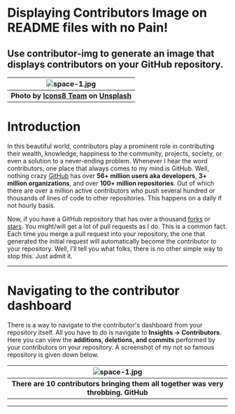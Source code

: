 # Displaying Contributors Image on README files with no Pain!

## Use contributor-img to generate an image that displays contributors on your GitHub repository.


| ![space-1.jpg](https://miro.medium.com/max/1050/1*y5d_xjclUbHMeHrC1Qnv5w.jpeg) | 
|:--:| 
| **Photo by [Icons8 Team](https://unsplash.com/@icons8?utm_source=unsplash&utm_medium=referral&utm_content=creditCopyText) on [Unsplash](https://unsplash.com/s/photos/project?utm_source=unsplash&utm_medium=referral&utm_content=creditCopyText)** |

# Introduction
In this beautiful world, contributors play a prominent role in contributing their wealth, knowledge, happiness to the community, projects, society, or even a solution to a never-ending problem. Whenever I hear the word contributors, one place that always comes to my mind is GitHub. Well, nothing crazy [GitHub](https://github.com/) has over **56+ million users aka developers**, **3+ million organizations**, and over **100+ million repositories**. Out of which there are over a million active contributors who push several hundred or thousands of lines of code to other repositories. This happens on a daily if not hourly basis.

Now, if you have a GitHub repository that has over a thousand [forks](https://docs.github.com/en/free-pro-team@latest/github/getting-started-with-github/fork-a-repo) or [stars](https://stars.github.com/). You might/will get a lot of pull requests as I do. This is a common fact. Each time you merge a pull request into your repository, the one that generated the initial request will automatically become the contributor to your repository. Well, I’ll tell you what folks, there is no other simple way to stop this. Just admit it.

---

# Navigating to the contributor dashboard
There is a way to navigate to the contributor's dashboard from your repository itself. All you have to do is navigate to **Insights → Contributors**. Here you can view the **additions, deletions, and commits** performed by your contributors on your repository. A screenshot of my not so famous repository is given down below.

| ![space-1.jpg](https://miro.medium.com/max/1050/1*DgzH24d0ZvJv0mwtaYGYBQ.png) | 
|:--:| 
| **There are 10 contributors bringing them all together was very throbbing. GitHub** |


---
